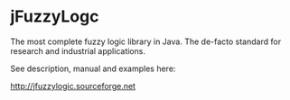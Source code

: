 jFuzzyLogc
===========

The most complete fuzzy logic library in Java. The de-facto standard for research and industrial applications.

See description, manual and examples here:

http://jfuzzylogic.sourceforge.net

